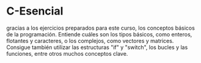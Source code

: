 # C-Esencial
gracias a los ejercicios preparados para este curso, los conceptos básicos de la programación. Entiende cuáles son los tipos básicos, como enteros, flotantes y caracteres, o los complejos, como vectores y matrices. Consigue también utilizar las estructuras "if" y "switch", los bucles y las funciones, entre otros muchos conceptos clave.
